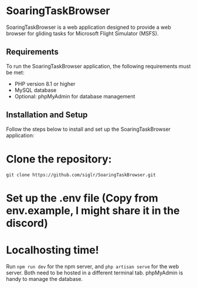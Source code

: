# SoaringTaskBrowser
SoaringTaskBrowser is a web application designed to provide a web browser for gliding tasks for Microsoft Flight Simulator (MSFS).

## Requirements
To run the SoaringTaskBrowser application, the following requirements must be met:

- PHP version 8.1 or higher
- MySQL database
- Optional: phpMyAdmin for database management

## Installation and Setup
Follow the steps below to install and set up the SoaringTaskBrowser application:

# Clone the repository:

`git clone https://github.com/siglr/SoaringTaskBrowser.git`

# Set up the .env file (Copy from env.example, I might share it in the discord)

# Localhosting time!

Run `npm run dev` for the npm server, and `php artisan serve` for the web server. Both need to be hosted in a different terminal tab. phpMyAdmin is handy to manage the database.